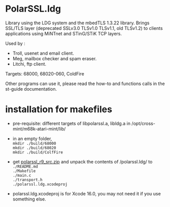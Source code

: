 # PolarSSL.ldg

Library using the LDG system and the mbedTLS 1.3.22 library.
Brings SSL/TLS layer (deprecated SSLv3.0 TLSv1.0 TLSv1.1, old TLSv1.2) to clients applications using MiNTnet and STinG/STiK TCP layers.

Used by :  
- Troll, usenet and email client.  
- Meg, mailbox checker and spam eraser.  
- Litchi, ftp client.  

Targets: 68000, 68020-060, ColdFire

Other programs can use it, please read the how-to and functions calls in the st-guide documentation.

# installation for makefiles

- pre-requisite: different targets of libpolarssl.a, libldg.a in /opt/cross-mint/m68k-atari-mint/lib/

- in an empty folder,  
   ```mkdir ./build/68000```  
   ```mkdir ./build/68020```  
   ```mkdir ./build/ColfFire```  

- get [polarssl_r9_src.zip](https://ptonthat.fr/files/polarssl/polarssl_r9_src.zip) and unpack the contents of /polarssl.ldg/ to  
   ```./README.md```  
   ```./Makefile```  
   ```./main.c```  
   ```./transport.h```  
   ```./polarssl.ldg.xcodeproj```  

- polarssl.ldg.xcodeproj is for Xcode 16.0, you may not need it if you use something else.
